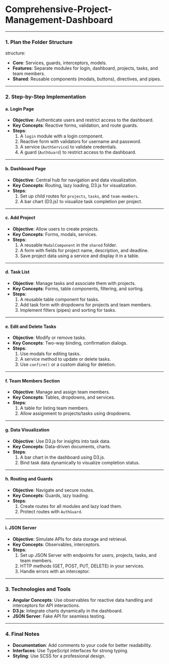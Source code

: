 # Comprehensive-Project-Management-Dashboard
---

### **1. Plan the Folder Structure**
 structure:  
- **Core**: Services, guards, interceptors, models.  
- **Features**: Separate modules for login, dashboard, projects, tasks, and team members.  
- **Shared**: Reusable components (modals, buttons), directives, and pipes.  

---

### **2. Step-by-Step Implementation**
#### **a. Login Page**
- **Objective**: Authenticate users and restrict access to the dashboard.  
- **Key Concepts**: Reactive forms, validation, and route guards.  
- **Steps**:  
  1. A `login` module with a login component.  
  2. Reactive form with validators for username and password.  
  3.  A service (`AuthService`) to validate credentials.  
  4. A guard (`AuthGuard`) to restrict access to the dashboard.  

---

#### **b. Dashboard Page**
- **Objective**: Central hub for navigation and data visualization.  
- **Key Concepts**: Routing, lazy loading, D3.js for visualization.  
- **Steps**:  
  1. Set up child routes for `projects`, `tasks`, and `team-members`.  
  2. A bar chart (D3.js) to visualize task completion per project.

---

#### **c. Add Project**
- **Objective**: Allow users to create projects.  
- **Key Concepts**: Forms, modals, services.  
- **Steps**:  
  1. A reusable `ModalComponent` in the `shared` folder.  
  2. A form with fields for project name, description, and deadline.  
  3. Save project data using a service and display it in a table.

---

#### **d. Task List**
- **Objective**: Manage tasks and associate them with projects.  
- **Key Concepts**: Forms, table components, filtering, and sorting.  
- **Steps**:  
  1. A reusable table component for tasks.  
  2. Add task form with dropdowns for projects and team members.  
  3. Implement filters (pipes) and sorting for tasks.  

---

#### **e. Edit and Delete Tasks**
- **Objective**: Modify or remove tasks.  
- **Key Concepts**: Two-way binding, confirmation dialogs.  
- **Steps**:  
  1. Use modals for editing tasks.  
  2. A service method to update or delete tasks.  
  3. Use `confirm()` or a custom dialog for deletion.

---

#### **f. Team Members Section**
- **Objective**: Manage and assign team members.  
- **Key Concepts**: Tables, dropdowns, and services.  
- **Steps**:  
  1. A table for listing team members.  
  2. Allow assignment to projects/tasks using dropdowns.  

---

#### **g. Data Visualization**
- **Objective**: Use D3.js for insights into task data.  
- **Key Concepts**: Data-driven documents, charts.  
- **Steps**:  
  1. A bar chart in the dashboard using D3.js.  
  2. Bind task data dynamically to visualize completion status.

---

#### **h. Routing and Guards**
- **Objective**: Navigate and secure routes.  
- **Key Concepts**: Guards, lazy loading.  
- **Steps**:  
  1. Create routes for all modules and lazy load them.  
  2. Protect routes with `AuthGuard`.  

---

#### **i. JSON Server**
- **Objective**: Simulate APIs for data storage and retrieval.  
- **Key Concepts**: Observables, interceptors.  
- **Steps**:  
  1. Set up JSON Server with endpoints for users, projects, tasks, and team members.  
  2.  HTTP methods (GET, POST, PUT, DELETE) in your services.  
  3. Handle errors with an interceptor.

---

### **3. Technologies and Tools**
- **Angular Concepts**: Use observables for reactive data handling and interceptors for API interactions.  
- **D3.js**: Integrate charts dynamically in the dashboard.  
- **JSON Server**: Fake API for seamless testing.  

---

### **4. Final Notes**
- **Documentation**: Add comments to your code for better readability.  
- **Interfaces**: Use TypeScript interfaces for strong typing.  
- **Styling**: Use SCSS for a professional design.
